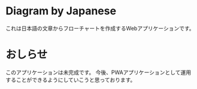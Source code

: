# Diagram by Japanese
これは日本語の文章からフローチャートを作成するWebアプリケーションです。

# おしらせ
このアプリケーションは未完成です。
今後、PWAアプリケーションとして運用することができるようにしていこうと思っております。
